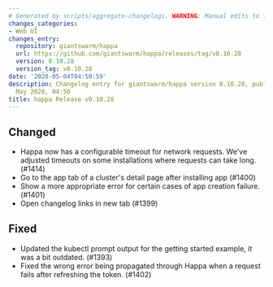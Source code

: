 ```yaml
---
# Generated by scripts/aggregate-changelogs. WARNING: Manual edits to this files will be overwritten.
changes_categories:
- Web UI
changes_entry:
  repository: giantswarm/happa
  url: https://github.com/giantswarm/happa/releases/tag/v0.10.28
  version: 0.10.28
  version_tag: v0.10.28
date: '2020-05-04T04:50:59'
description: Changelog entry for giantswarm/happa version 0.10.28, published on 04
  May 2020, 04:50
title: happa Release v0.10.28
---
```


## Changed

- Happa now has a configurable timeout for network requests. We've adjusted timeouts on some installations where requests can take long. (#1414)
- Go to the app tab of a cluster's detail page after installing app (#1400)
- Show a more appropriate error for certain cases of app creation failure. (#1401)
- Open changelog links in new tab (#1399)

## Fixed

- Updated the kubectl prompt output for the getting started example, it was a bit outdated. (#1393)
- Fixed the wrong error being propagated through Happa when a request fails after refreshing the token.  (#1402)


